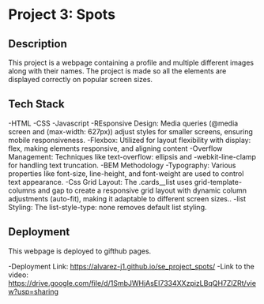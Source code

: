 # Project 3: Spots

## Description

This project is a webpage containing a profile and multiple different images along with their names. The project is made so all the elements are displayed correctly on popular screen sizes.

## Tech Stack

-HTML
-CSS
-Javascript
-REsponsive Design: Media queries (@media screen and (max-width: 627px)) adjust styles for smaller screens, ensuring mobile responsiveness.
-Flexbox: Utilized for layout flexibility with display: flex, making elements responsive, and aligning content
-Overflow Management: Techniques like text-overflow: ellipsis and -webkit-line-clamp for handling text truncation.
-BEM Methodology
-Typography: Various properties like font-size, line-height, and font-weight are used to control text appearance.
-Css Grid Layout: The .cards\_\_list uses grid-template-columns and gap to create a responsive grid layout with dynamic column adjustments (auto-fit), making it adaptable to different screen sizes..
-list Styling: The list-style-type: none removes default list styling.

## Deployment

This webpage is deployed to gifthub pages.

-Deployment Link: https://alvarez-j1.github.io/se_project_spots/
-Link to the video: https://drive.google.com/file/d/1SmbJWHjAsEI7334XXzpizLBqQH7ZlZRt/view?usp=sharing
